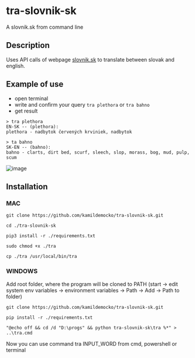 # tra-slovnik-sk

A slovnik.sk from command line

## Description

Uses API calls of webpage [slovnik.sk](https://slovnik.aktuality.sk/) to translate between slovak and english.

## Example of use

- open terminal
- write and confirm your query `tra plethora` or `tra bahno`
- get result

```
> tra plethora
EN-SK -- (plethora):
plethora - nadbytok červených krviniek, nadbytok

> ta bahno
SK-EN -- (bahno):
bahno - clarts, dirt bed, scurf, sleech, slop, morass, bog, mud, pulp, scum
```

![image](https://user-images.githubusercontent.com/50048116/187981542-d57ffefd-d3a0-4b28-b751-e67cce5e3561.png)


## Installation

### MAC

```
git clone https://github.com/kamildemocko/tra-slovnik-sk.git
```

```
cd ./tra-slovnik-sk
```

```
pip3 install -r ./requirements.txt
```

```
sudo chmod +x ./tra
```

```
cp ./tra /usr/local/bin/tra
```

### WINDOWS

Add root folder, where the program will be cloned to PATH (start -> edit system env variables -> environment variables -> Path -> Add -> Path to folder)

```
git clone https://github.com/kamildemocko/tra-slovnik-sk.git
```

```
pip install -r ./requirements.txt
```

```
"@echo off && cd /d "D:\progs" && python tra-slovnik-sk\tra %*" > ..\tra.cmd
```

Now you can use command tra INPUT_WORD from cmd, powershell or terminal
